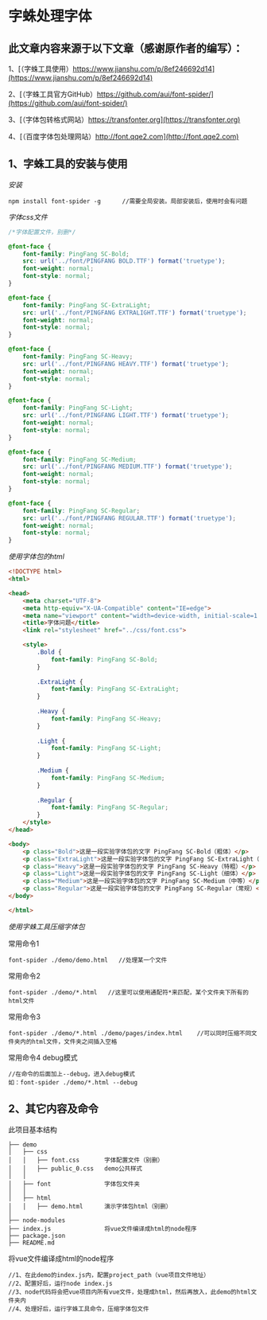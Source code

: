 # 字蛛处理字体

## 此文章内容来源于以下文章（感谢原作者的编写）：

1、[（字蛛工具使用）https://www.jianshu.com/p/8ef246692d14](https://www.jianshu.com/p/8ef246692d14)

2、[（字蛛工具官方GitHub）https://github.com/aui/font-spider/](https://github.com/aui/font-spider/)

3、[（字体包转格式网站）https://transfonter.org](https://transfonter.org)

4、[（百度字体包处理网站）http://font.qqe2.com](http://font.qqe2.com)

## 1、字蛛工具的安装与使用

_安装_
```
npm install font-spider -g      //需要全局安装。局部安装后，使用时会有问题
```

_字体css文件_
```css
/*字体配置文件，别删*/

@font-face {
    font-family: PingFang SC-Bold;
    src: url('../font/PINGFANG BOLD.TTF') format('truetype');
    font-weight: normal;
    font-style: normal;
}

@font-face {
    font-family: PingFang SC-ExtraLight;
    src: url('../font/PINGFANG EXTRALIGHT.TTF') format('truetype');
    font-weight: normal;
    font-style: normal;
}

@font-face {
    font-family: PingFang SC-Heavy;
    src: url('../font/PINGFANG HEAVY.TTF') format('truetype');
    font-weight: normal;
    font-style: normal;
}

@font-face {
    font-family: PingFang SC-Light;
    src: url('../font/PINGFANG LIGHT.TTF') format('truetype');
    font-weight: normal;
    font-style: normal;
}

@font-face {
    font-family: PingFang SC-Medium;
    src: url('../font/PINGFANG MEDIUM.TTF') format('truetype');
    font-weight: normal;
    font-style: normal;
}

@font-face {
    font-family: PingFang SC-Regular;
    src: url('../font/PINGFANG REGULAR.TTF') format('truetype');
    font-weight: normal;
    font-style: normal;
}
```

_使用字体包的html_
```html
<!DOCTYPE html>
<html>

<head>
    <meta charset="UTF-8">
    <meta http-equiv="X-UA-Compatible" content="IE=edge">
    <meta name="viewport" content="width=device-width, initial-scale=1.0">
    <title>字体问题</title>
    <link rel="stylesheet" href="../css/font.css">

    <style>
        .Bold {
            font-family: PingFang SC-Bold;
        }
        
        .ExtraLight {
            font-family: PingFang SC-ExtraLight;
        }
        
        .Heavy {
            font-family: PingFang SC-Heavy;
        }
        
        .Light {
            font-family: PingFang SC-Light;
        }
        
        .Medium {
            font-family: PingFang SC-Medium;
        }
        
        .Regular {
            font-family: PingFang SC-Regular;
        }
    </style>
</head>

<body>
    <p class="Bold">这是一段实验字体包的文字 PingFang SC-Bold（粗体）</p>
    <p class="ExtraLight">这是一段实验字体包的文字 PingFang SC-ExtraLight（特细）</p>
    <p class="Heavy">这是一段实验字体包的文字 PingFang SC-Heavy（特粗）</p>
    <p class="Light">这是一段实验字体包的文字 PingFang SC-Light（细体）</p>
    <p class="Medium">这是一段实验字体包的文字 PingFang SC-Medium（中等）</p>
    <p class="Regular">这是一段实验字体包的文字 PingFang SC-Regular（常规）</p>
</body>

</html>
```

_使用字蛛工具压缩字体包_

常用命令1

```
font-spider ./demo/demo.html   //处理某一个文件
```

常用命令2

```
font-spider ./demo/*.html   //这里可以使用通配符*来匹配，某个文件夹下所有的html文件
```

常用命令3

```
font-spider ./demo/*.html ./demo/pages/index.html    //可以同时压缩不同文件夹内的html文件，文件夹之间插入空格
```

常用命令4  debug模式

```
//在命令的后面加上--debug，进入debug模式
如：font-spider ./demo/*.html --debug
```

## 2、其它内容及命令

此项目基本结构

```
├── demo
│   ├── css
│   │   ├── font.css       字体配置文件（别删）
│   │   ├── public_0.css   demo公共样式
│   │
│   ├── font               字体包文件夹
│   │
│   ├── html
│   │   ├── demo.html      演示字体包html（别删）
│
├── node-modules
├── index.js               将vue文件编译成html的node程序
├── package.json
├── README.md
```

将vue文件编译成html的node程序

```
//1、在此demo的index.js内，配置project_path（vue项目文件地址）
//2、配置好后，运行node index.js
//3、node代码将会把vue项目内所有vue文件，处理成html，然后再放入，此demo的html文件夹内
//4、处理好后，运行字蛛工具命令，压缩字体包文件
```





